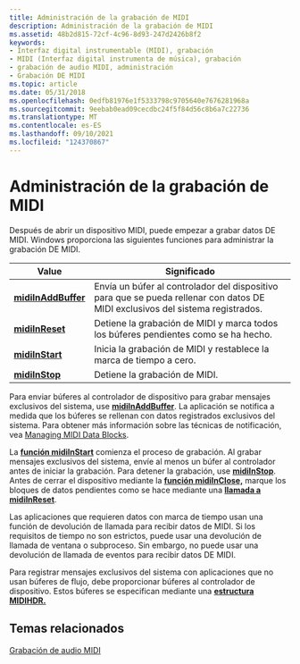 ```yaml
---
title: Administración de la grabación de MIDI
description: Administración de la grabación de MIDI
ms.assetid: 48b2d815-72cf-4c96-8d93-247d2426b8f2
keywords:
- Interfaz digital instrumentable (MIDI), grabación
- MIDI (Interfaz digital instrumenta de música), grabación
- grabación de audio MIDI, administración
- Grabación DE MIDI
ms.topic: article
ms.date: 05/31/2018
ms.openlocfilehash: 0edfb81976e1f5333798c9705640e7676281968a
ms.sourcegitcommit: 9eebab0ead09cecdbc24f5f84d56c8b6a7c22736
ms.translationtype: MT
ms.contentlocale: es-ES
ms.lasthandoff: 09/10/2021
ms.locfileid: "124370867"
---
```

# <a name="managing-midi-recording"></a>Administración de la grabación de MIDI

Después de abrir un dispositivo MIDI, puede empezar a grabar datos DE MIDI. Windows proporciona las siguientes funciones para administrar la grabación DE MIDI.



| Value                                      | Significado                                                                                           |
|--------------------------------------------|---------------------------------------------------------------------------------------------------|
| [**midiInAddBuffer**](/windows/win32/api/mmeapi/nf-mmeapi-midiinaddbuffer) | Envía un búfer al controlador del dispositivo para que se pueda rellenar con datos DE MIDI exclusivos del sistema registrados. |
| [**midiInReset**](/windows/win32/api/mmeapi/nf-mmeapi-midiinreset)         | Detiene la grabación de MIDI y marca todos los búferes pendientes como se ha hecho.                                       |
| [**midiInStart**](/windows/win32/api/mmeapi/nf-mmeapi-midiinstart)         | Inicia la grabación de MIDI y restablece la marca de tiempo a cero.                                          |
| [**midiInStop**](/windows/win32/api/mmeapi/nf-mmeapi-midiinstop)           | Detiene la grabación de MIDI.                                                                             |



 

Para enviar búferes al controlador de dispositivo para grabar mensajes exclusivos del sistema, use [**midiInAddBuffer**](/windows/win32/api/mmeapi/nf-mmeapi-midiinaddbuffer). La aplicación se notifica a medida que los búferes se rellenan con datos registrados exclusivos del sistema. Para obtener más información sobre las técnicas de notificación, vea [Managing MIDI Data Blocks](managing-midi-data-blocks.md).

La [**función midiInStart**](/windows/win32/api/mmeapi/nf-mmeapi-midiinstart) comienza el proceso de grabación. Al grabar mensajes exclusivos del sistema, envíe al menos un búfer al controlador antes de iniciar la grabación. Para detener la grabación, use [**midiInStop**](/windows/win32/api/mmeapi/nf-mmeapi-midiinstop). Antes de cerrar el dispositivo mediante la [**función midiInClose,**](/windows/win32/api/mmeapi/nf-mmeapi-midiinclose) marque los bloques de datos pendientes como se hace mediante una [**llamada a midiInReset**](/windows/win32/api/mmeapi/nf-mmeapi-midiinreset).

Las aplicaciones que requieren datos con marca de tiempo usan una función de devolución de llamada para recibir datos de MIDI. Si los requisitos de tiempo no son estrictos, puede usar una devolución de llamada de ventana o subproceso. Sin embargo, no puede usar una devolución de llamada de eventos para recibir datos DE MIDI.

Para registrar mensajes exclusivos del sistema con aplicaciones que no usan búferes de flujo, debe proporcionar búferes al controlador de dispositivo. Estos búferes se especifican mediante una [**estructura MIDIHDR.**](/windows/win32/api/mmeapi/ns-mmeapi-midihdr)

## <a name="related-topics"></a>Temas relacionados

<dl> <dt>

[Grabación de audio MIDI](recording-midi-audio.md)
</dt> </dl>

 

 